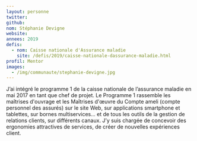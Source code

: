 ```yaml
---
layout: personne
twitter:
github:
nom: Stéphanie Devigne
website:
annees: 2019
defis:
  - nom: Caisse nationale d'Assurance maladie
    site: /defis/2019/caisse-nationale-dassurance-maladie.html
profil: Mentor
images:
  - /img/communaute/stephanie-devigne.jpg
---
```

J’ai intégré le programme 1 de la caisse nationale de l’assurance maladie en mai 2017 en tant que chef de projet. Le Programme 1 rassemble les maîtrises d'ouvrage et les Maîtrises d'œuvre du Compte ameli (compte personnel des assurés) sur le site Web, sur applications smartphone et tablettes, sur bornes multiservices… et de tous les outils de la gestion de relations clients, sur différents canaux. J’y suis chargée de concevoir des ergonomies attractives de services, de créer de nouvelles expériences client.
